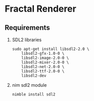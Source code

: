 # Fractal Renderer

## Requirements

1.  SDL2 libraries
	```
	sudo apt-get install libsdl2-2.0 \
		libsdl2-gfx-1.0-0 \
		libsdl2-image-2.0-0 \
		libsdl2-mixer-2.0-0 \
		libsdl2-net-2.0-0 \
		libsdl2-ttf-2.0-0 \
		libsdl2-dev
	```

2.  nim sdl2 module
	```
	nimble install sdl2
	```
